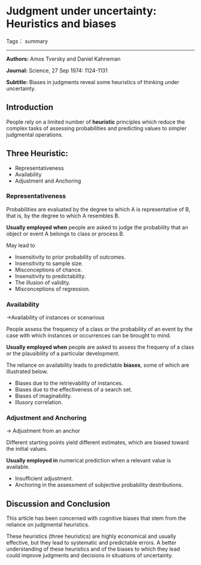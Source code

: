 ﻿# Judgment under uncertainty: Heuristics and biases

Tags： summary

---

**Authors:** Amos Tversky and Daniel Kahneman

**Journal:** Science, 27 Sep 1974: 1124-1131

**Subtitle:** Biases in judgments reveal some heuristics of thinking under uncertainty.

## Introduction
People rely on a limited number of **heuristic** principles which reduce the complex tasks of assessing probabilities and predicting values to simpler judgmental operations.

## Three Heuristic:
- Representativeness
- Availability
- Adjustment and Anchoring

### Representativeness
Probabilities are evaluated by the degree to which A is representative of B, that is, by the degree to which A resembles B.

**Usually employed when** people are asked to judge the probability that an object or event A belongs to class or process B.

May lead to 

- Insensitivity to prior probability of outcomes.
- Insensitivity to sample size.
- Misconceptions of chance.
- Insensitivity to predictability.
- The illusion of validity.
- Misconceptions of regression.

### Availability
->Availability of instances or scenarious

People assess the frequency of a class or the probability of an event by the case with which instances or occurrences can be brought to mind.

**Usually employed when** people are asked to assess the frequeny of a class or the plausibility of a particular development.

The reliance on availability leads to predictable **biases**, some of which are illustrated below.

- Biases due to the retrievability of instances.
- Biases due to the effectiveness of a search set.
- Biases of imaginability.
- Illusory correlation.

### Adjustment and Anchoring
-> Adjustment from an anchor

Different starting points yield different estimates, which are biased toward the initial values.

**Usually employed in** numerical prediction when a relevant value is available.

- Insufficient adjustment.
- Anchoring in the assessment of subjective probability destributions.

## Discussion and Conclusion
This article has been concerned with cognitive biases that stem from the reliance on judgmental heuristics.

These heuristics (three heuristics) are highly economical and usually effective, but they lead to systematic and predictable errors. A better understanding of these heuristics and of the biases to which they lead could improve judgments and decisions in situations of uncertainty.
